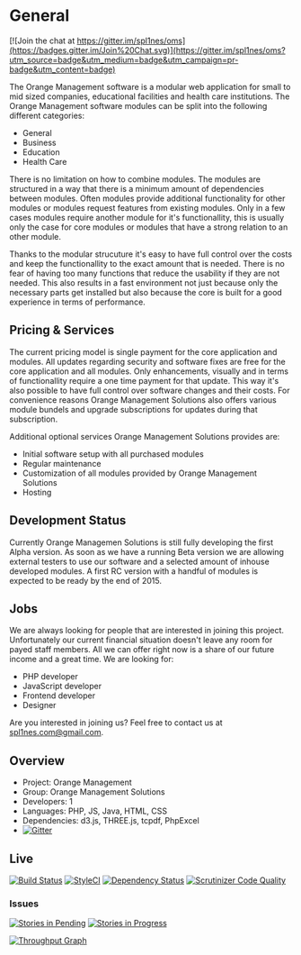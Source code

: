 # General

[![Join the chat at https://gitter.im/spl1nes/oms](https://badges.gitter.im/Join%20Chat.svg)](https://gitter.im/spl1nes/oms?utm_source=badge&utm_medium=badge&utm_campaign=pr-badge&utm_content=badge)

The Orange Management software is a modular web application for small to mid sized companies, educational facilities and health care institutions. The Orange Management software modules can be split into the following different categories:

* General
* Business
* Education
* Health Care

There is no limitation on how to combine modules. The modules are structured in a way that there is a minimum amount of dependencies between modules. Often modules provide additional functionality for other modules or modules request features from existing modules. Only in a few cases modules require another module for it's functionallity, this is usually only the case for core modules or modules that have a strong relation to an other module.

Thanks to the modular strucuture it's easy to have full control over the costs and keep the functionallity to the exact amount that is needed. There is no fear of having too many functions that reduce the usability if they are not needed. This also results in a fast environment not just because only the necessary parts get installed but also because the core is built for a good experience in terms of performance.

## Pricing & Services

The current pricing model is single payment for the core application and modules. All updates regarding security and software fixes are free for the core application and all modules. Only enhancements, visually and in terms of functionallity require a one time payment for that update. This way it's also possible to have full control over software changes and their costs. For convenience reasons Orange Management Solutions also offers various module bundels and upgrade subscriptions for updates during that subscription.

Additional optional services Orange Management Solutions provides are:

* Initial software setup with all purchased modules
* Regular maintenance
* Customization of all modules provided by Orange Management Solutions
* Hosting

## Development Status

Currently Orange Managemen Solutions is still fully developing the first Alpha version. As soon as we have a running Beta version we are allowing external testers to use our software and a selected amount of inhouse developed modules. A first RC version with a handful of modules is expected to be ready by the end of 2015.

## Jobs

We are always looking for people that are interested in joining this project. Unfortunately our current financial situation doesn't leave any room for payed staff members. All we can offer right now is a share of our future income and a great time. We are looking for:

* PHP developer
* JavaScript developer
* Frontend developer
* Designer

Are you interested in joining us? Feel free to contact us at spl1nes.com@gmail.com.

## Overview

* Project: Orange Management
* Group: Orange Management Solutions
* Developers: 1
* Languages: PHP, JS, Java, HTML, CSS
* Dependencies: d3.js, THREE.js, tcpdf, PhpExcel
* [![Gitter](https://badges.gitter.im/Join%20Chat.svg)](https://gitter.im/spl1nes/Orange-Management?utm_source=badge&utm_medium=badge&utm_campaign=pr-badge&utm_content=body_badge)

## Live

[![Build Status](https://travis-ci.org/spl1nes/Orange-Management.svg?branch=master)](https://travis-ci.org/spl1nes/Orange-Management) [![StyleCI](https://styleci.io/repos/22771663/shield)](https://styleci.io/repos/22771663) [![Dependency Status](https://www.versioneye.com/user/projects/55c5d46a65376200200034fb/badge.svg?style=flat)](https://www.versioneye.com/user/projects/55c5d46a65376200200034fb) [![Scrutinizer Code Quality](https://scrutinizer-ci.com/g/spl1nes/Orange-Management/badges/quality-score.png?b=master)](https://scrutinizer-ci.com/g/spl1nes/Orange-Management/?branch=master)

### Issues
[![Stories in Pending](https://badge.waffle.io/spl1nes/oms.svg?label=ready&title=pending)](http://waffle.io/spl1nes/oms)
[![Stories in Progress](https://badge.waffle.io/spl1nes/oms.svg?label=in%20progress&title=in%20progress)](http://waffle.io/spl1nes/oms)

[![Throughput Graph](http://graphs.waffle.io/spl1nes/oms/throughput.svg)](https://waffle.io/spl1nes/oms/metrics)
